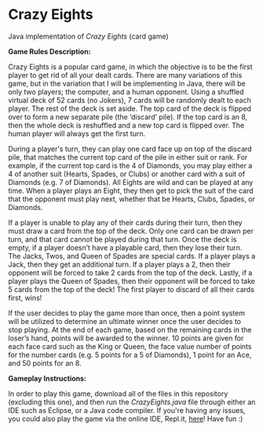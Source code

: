 # Crazy Eights
Java implementation of *Crazy Eights* (card game)

**Game Rules Description:**

Crazy Eights is a popular card game, in which the objective is to be the first player to get rid of all your dealt cards. 
There are many variations of this game, but in the variation that I will be implementing in Java, there will be only two players; the computer, and a human opponent. Using a shuffled virtual deck of 52 cards (no Jokers), 7 cards will be randomly dealt to each player. The rest of the deck is set aside. The top card of the deck is flipped over to form a new separate pile (the ‘discard’ pile). If the top card is an 8, then the whole deck is reshuffled and a new top card is flipped over. The human player will always get the first turn.

During a player's turn, they can play one card face up on top of the discard pile, that matches the current top card of the pile in either suit or rank. For example, if the current top card is the 4 of Diamonds, you may play either a 4 of another suit (Hearts, Spades, or Clubs) or another card with a suit of Diamonds (e.g. 7 of Diamonds). 
All Eights are wild and can be played at any time. When a player plays an Eight, they then get to pick the suit of the card that the opponent must play next, whether that be Hearts, Clubs, Spades, or Diamonds. 

If a player is unable to play any of their cards during their turn, then they must draw a card from the top of the deck. Only one card can be drawn per turn, and that card cannot be played during that turn. Once the deck is empty, if a player doesn’t have a playable card, then they lose their turn.
The Jacks, Twos, and Queen of Spades are special cards. If a player plays a Jack, then they get an additional turn. If a player plays a 2, then their opponent will be forced to take 2 cards from the top of the deck. Lastly, if a player plays the Queen of Spades, then their opponent will be forced to take 5 cards from the top of the deck!
The first player to discard of all their cards first, wins!

If the user decides to play the game more than once, then a point system will be utilized to determine an ultimate winner once the user decides to stop playing. At the end of each game, based on the remaining cards in the loser’s hand, points will be awarded to the winner. 10 points are given for each face card such as the King or Queen, the face value number of points for the number cards (e.g. 5 points for a 5 of Diamonds), 1 point for an Ace, and 50 points for an 8.

**Gameplay Instructions:**

In order to play this game, download all of the files in this repository (excluding this one), and then run the *CrazyEights.java* file through either an IDE such as Eclipse, or a Java code compiler. If you're having any issues, you could also play the game via the online IDE, Repl.it, [here](https://repl.it/@krishchopra8/Crazy-Eights#Main.java)! Have fun :)

